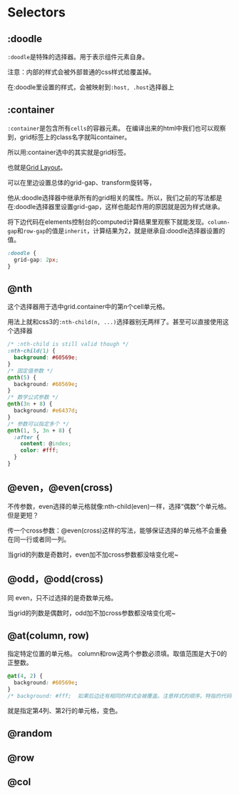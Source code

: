 # Selectors

## :doodle
`:doodle`是特殊的选择器。用于表示组件元素自身。

注意：内部的样式会被外部普通的css样式给覆盖掉。

在:doodle里设置的样式，会被映射到`:host, .host`选择器上

## :container
`:container`是包含所有`cells`的容器元素。
在编译出来的html中我们也可以观察到，grid标签上的class名字就叫container。

所以用:container选中的其实就是grid标签。

也就是[Grid Layout](https://www.w3.org/TR/css-grid-1/)。

可以在里边设置总体的grid-gap、transform旋转等，

他从:doodle选择器中继承所有的grid相关的属性。所以，我们之前的写法都是在:doodle选择器里设置grid-gap，这样也能起作用的原因就是因为样式继承。

将下边代码在elements控制台的computed计算结果里观察下就能发现。`column-gap`和`row-gap`的值是`inherit`，计算结果为2，就是继承自:doodle选择器设置的值。
```css
:doodle {
  grid-gap: 2px;
}
```

## @nth
这个选择器用于选中grid.container中的第n个cell单元格。

用法上就和css3的`:nth-child(n, ...)`选择器别无两样了。甚至可以直接使用这个选择器

```css
/* :nth-child is still valid though */
:nth-child(1) {
  background: #60569e;
}
/* 固定值参数 */
@nth(5) {
  background: #60569e;
}
/* 数学公式参数 */
@nth(3n + 8) {
  background: #e6437d;
}
/* 参数可以指定多个 */
@nth(1, 5, 3n + 8) {
  :after {
    content: @index;
    color: #fff;
  }
}
```

## @even，@even(cross)

不传参数，even选择的单元格就像:nth-child(even)一样，选择“偶数”个单元格。但是更短？

传一个cross参数：@even(cross)这样的写法，能够保证选择的单元格不会重叠在同一行或者同一列。

当grid的列数是奇数时，even加不加cross参数都没啥变化呢~

## @odd，@odd(cross)
同 even，只不过选择的是奇数单元格。

当grid的列数是偶数时，odd加不加cross参数都没啥变化呢~

## @at(column, row)
指定特定位置的单元格。
column和row这两个参数必须填。取值范围是大于0的正整数。

```css
@at(4, 2) {
  background: #60569e;
}
/* background: #fff;  如果后边还有相同的样式会被覆盖。注意样式的顺序。特指的代码一定要放在最后边来增加权重。*/
```
就是指定第4列、第2行的单元格，变色。

## @random

## @row

## @col
